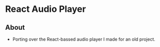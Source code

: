 # React Audio Player

## About

- Porting over the React-bassed audio player I made for an old project.
